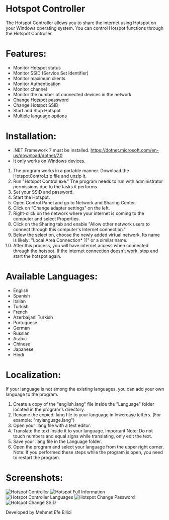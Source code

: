 # Hotspot Controller
The Hotspot Controller allows you to share the internet using Hotspot on your Windows operating system. You can control Hotspot functions through the Hotspot Controller.

# Features:
- Monitor Hotspot status
- Monitor SSID (Service Set Identifier)
- Monitor maximum clients
- Monitor Authentication
- Monitor channel
- Monitor the number of connected devices in the network
- Change Hotspot password
- Change Hotspot SSID
- Start and Stop Hotspot
- Multiple language options

# Installation:
- .NET Framework 7 must be installed. https://dotnet.microsoft.com/en-us/download/dotnet/7.0
- It only works on Windows devices.

1. The program works in a portable manner. Download the HotspotControl.zip file and unzip it.
2. Run "Hotspot Control.exe." The program needs to run with administrator permissions due to the tasks it performs.
3. Set your SSID and password.
4. Start the Hotspot.
5. Open Control Panel and go to Network and Sharing Center.
6. Click on "Change adapter settings" on the left.
7. Right-click on the network where your internet is coming to the computer and select Properties.
8. Click on the Sharing tab and enable "Allow other network users to connect through this computer's Internet connection."
9. Below the selection, choose the newly added virtual network. Its name is likely: "Local Area Connection* 11" or a similar name.
10. After this process, you will have internet access when connected through the hotspot. If the internet connection doesn't work, stop and start the hotspot again.

# Available Languages:
- English
- Spanish
- Italian
- Turkish
- French
- Azerbaijani Turkish
- Portuguese
- German
- Russian
- Arabic
- Chinese
- Japanese
- Hindi

# Localization:
If your language is not among the existing languages, you can add your own language to the program.

1. Create a copy of the "english.lang" file inside the "Language" folder located in the program's directory.
2. Rename the copied .lang file to your language in lowercase letters. (For example: "mylanguage.lang")
3. Open your .lang file with a text editor.
4. Translate the text inside it to your language. Important Note: Do not touch numbers and equal signs while translating, only edit the text.
5. Save your .lang file in the Language folder.
6. Open the program and select your language from the upper right corner. Note: If you performed these steps while the program is open, you need to restart the program.

# Screenshots:
![Hotspot Controller](https://github.com/efebilici/hotspot-controller/assets/75431535/24568c8c-00df-46f3-9331-fcae3ef72b3e)
![Hotspot Full Information](https://github.com/efebilici/hotspot-controller/assets/75431535/e1b1a857-afa6-4a6d-9393-e38598cc8ab7)
![Hotspot Controller Languages](https://github.com/efebilici/hotspot-controller/assets/75431535/76db2fbc-2fbc-489d-87e1-c4d5b49e1bf6)
![Hotspot Change Password](https://github.com/efebilici/hotspot-controller/assets/75431535/df461808-9737-4c9a-9144-2ed78979a069)
![Hotspot Change SSID](https://github.com/efebilici/hotspot-controller/assets/75431535/2c5eda80-8db4-4df5-ab8d-2a88905cc503)


Developed by Mehmet Efe Bilici
